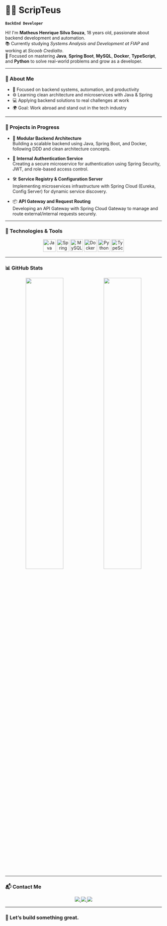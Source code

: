# 🧑‍💻 ScripTeus

**`BackEnd Developer`**

Hi! I'm **Matheus Henrique Silva Souza**, 18 years old, passionate about backend development and automation.  
📚 Currently studying *Systems Analysis and Development at FIAP* and working at *Sicoob Credialto*.  
🚀 Focused on mastering **Java**, **Spring Boot**, **MySQL**, **Docker**, **TypeScript**, and **Python** to solve real-world problems and grow as a developer.

---

### 🧠 About Me
- 🎯 Focused on backend systems, automation, and productivity  
- ⚙️ Learning clean architecture and microservices with Java & Spring  
- 💻 Applying backend solutions to real challenges at work  
- 🌍 Goal: Work abroad and stand out in the tech industry  

---

### 📌 Projects in Progress

- 🧩 **Modular Backend Architecture**  
  Building a scalable backend using Java, Spring Boot, and Docker, following DDD and clean architecture concepts.

- 🔐 **Internal Authentication Service**  
  Creating a secure microservice for authentication using Spring Security, JWT, and role-based access control.

- 🛠 **Service Registry & Configuration Server**  
  Implementing microservices infrastructure with Spring Cloud (Eureka, Config Server) for dynamic service discovery.

- 📦 **API Gateway and Request Routing**  
  Developing an API Gateway with Spring Cloud Gateway to manage and route external/internal requests securely.

---

### 🚀 Technologies & Tools
<div align="center">
  <img src="https://cdn.jsdelivr.net/gh/devicons/devicon/icons/java/java-original.svg" height="40" alt="Java" />
  <img src="https://cdn.jsdelivr.net/gh/devicons/devicon/icons/spring/spring-original.svg" height="40" alt="Spring Boot" />
  <img src="https://cdn.jsdelivr.net/gh/devicons/devicon/icons/mysql/mysql-original.svg" height="40" alt="MySQL" />
  <img src="https://cdn.jsdelivr.net/gh/devicons/devicon/icons/docker/docker-original.svg" height="40" alt="Docker" />
  <img src="https://cdn.jsdelivr.net/gh/devicons/devicon/icons/python/python-original.svg" height="40" alt="Python" />
  <img src="https://cdn.jsdelivr.net/gh/devicons/devicon/icons/typescript/typescript-original.svg" height="40" alt="TypeScript" />
</div>

---

### 📊 GitHub Stats
<div align="center">
  <img width="49%" src="https://github-readme-stats.vercel.app/api?username=scripteus&show_icons=true&count_private=true&hide_border=true&title_color=00bfbf&icon_color=00bfbf&text_color=c9d1d9&bg_color=0d1117" />
  <img width="49%" src="https://github-readme-stats.vercel.app/api/top-langs/?username=scripteus&layout=compact&hide_border=true&title_color=00bfbf&text_color=00bfbf&bg_color=0d1117" />
</div>

---

### 📬 Contact Me
<div align="center">
  <a href="mailto:scripteusdev@gmail.com">
    <img src="https://img.shields.io/badge/Gmail-D14836?style=for-the-badge&logo=gmail&logoColor=white">
  </a>
  <a href="https://www.linkedin.com/in/scripteus">
    <img src="https://img.shields.io/badge/LinkedIn-0077B5?style=for-the-badge&logo=linkedin&logoColor=white">
  </a>
  <a href="https://instagram.com/scripteus">
    <img src="https://img.shields.io/badge/Instagram-E4405F?style=for-the-badge&logo=instagram&logoColor=white">
  </a>
</div>

---

### 🏁 Let’s build something great.

